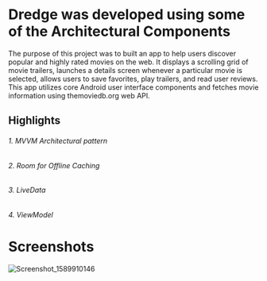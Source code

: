 # Dredge was developed using some of the Architectural Components
The purpose of this project was to built an app to help users discover popular and highly rated movies on the web.
It displays a scrolling grid of movie trailers, launches a details screen whenever a particular movie is selected,
allows users to save favorites, play trailers, and read user reviews.
This app utilizes core Android user interface components and fetches movie information using themoviedb.org web API.

## Highlights
###### 1. MVVM Architectural pattern
###### 2. Room for Offline Caching
###### 3. LiveData
###### 4. ViewModel


# Screenshots
![Screenshot_1589910146](https://user-images.githubusercontent.com/62125235/82362497-f08f8500-99fb-11ea-9bfc-ff33597530f1.png)




